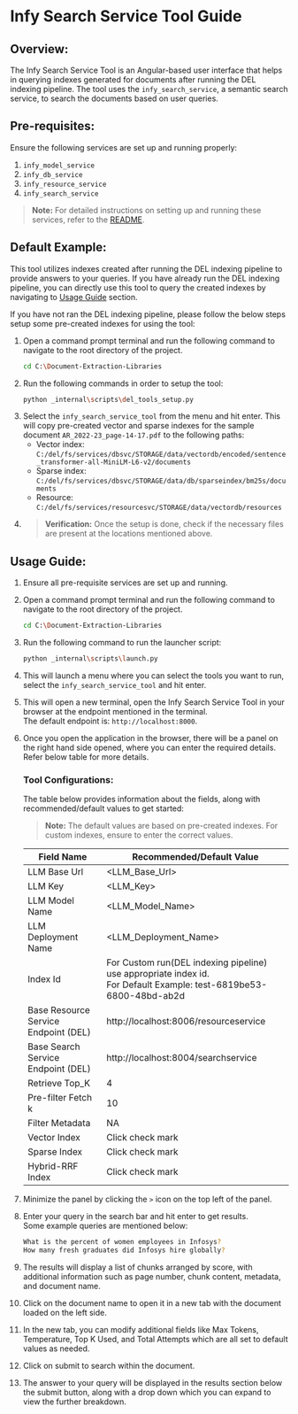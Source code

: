 # Infy Search Service Tool Guide

## Overview:
The Infy Search Service Tool is an Angular-based user interface that helps in querying indexes generated for documents after running the DEL indexing pipeline. The tool uses the `infy_search_service`, a semantic search service, to search the documents based on user queries.

## Pre-requisites:
Ensure the following services are set up and running properly:
1. `infy_model_service`
2. `infy_db_service`
3. `infy_resource_service`
4. `infy_search_service`

>**Note:** For detailed instructions on setting up and running these services, refer to the [README](../../docs/README.md).

## Default Example:
This tool utilizes indexes created after running the DEL indexing pipeline to provide answers to your queries. If you have already run the DEL indexing pipeline, you can directly use this tool to query the created indexes by navigating to [Usage Guide](#usage-guide) section.

If you have not ran the DEL indexing pipeline, please follow the below steps setup some pre-created indexes for using the tool:
1. Open a command prompt terminal and run the following command to navigate to the root directory of the project.   
    ```bash
    cd C:\Document-Extraction-Libraries
    ```
2. Run the following commands in order to setup the tool:
    ```bash
    python _internal\scripts\del_tools_setup.py
    ```
3. Select the `infy_search_service_tool` from the menu and hit enter. This will copy pre-created vector and sparse indexes for the sample document `AR_2022-23_page-14-17.pdf` to the following paths:
    - Vector index: `C:/del/fs/services/dbsvc/STORAGE/data/vectordb/encoded/sentence_transformer-all-MiniLM-L6-v2/documents`
    - Sparse index: `C:/del/fs/services/dbsvc/STORAGE/data/db/sparseindex/bm25s/documents`
    - Resource: `C:/del/fs/services/resourcesvc/STORAGE/data/vectordb/resources`
4. > **Verification:** Once the setup is done, check if the necessary files are present at the locations mentioned above.

## Usage Guide:
1. Ensure all pre-requisite services are set up and running.
2. Open a command prompt terminal and run the following command to navigate to the root directory of the project.   
    ```bash
    cd C:\Document-Extraction-Libraries
    ```
3. Run the following command to run the launcher script:
    ```bash
    python _internal\scripts\launch.py
    ```
4. This will launch a menu where you can select the tools you want to run, select the `infy_search_service_tool` and hit enter.
5. This will open a new terminal, open the Infy Search Service Tool in your browser at the endpoint mentioned in the terminal.<br>The default endpoint is: `http://localhost:8000`.
6. Once you open the application in the browser, there will be a panel on the right hand side opened, where you can enter the required details. Refer below table for more details.
    ### Tool Configurations:
    The table below provides information about the fields, along with recommended/default values to get started:
    >**Note:** The default values are based on pre-created indexes. For custom indexes, ensure to enter the correct values.

    | Field Name                           | Recommended/Default Value              |
    |--------------------------------------|----------------------------------------|
    | LLM Base Url                         | <LLM_Base_Url>                         |
    | LLM Key                              | <LLM_Key>                              |
    | LLM Model Name                       | <LLM_Model_Name>                       |
    | LLM Deployment Name                  | <LLM_Deployment_Name>                  |
    | Index Id                             | For Custom run(DEL indexing pipeline) use appropriate index id.<br>For Default Example: test-6819be53-6800-48bd-ab2d           |
    | Base Resource Service Endpoint (DEL) | http://localhost:8006/resourceservice  |
    | Base Search Service Endpoint (DEL)   | http://localhost:8004/searchservice    |
    | Retrieve Top_K                       | 4                                      |
    | Pre-filter Fetch k                   | 10                                     |
    | Filter Metadata                      | NA                                     |
    | Vector Index                         | Click check mark                       |
    | Sparse Index                         | Click check mark                       |
    | Hybrid-RRF Index                     | Click check mark                       |

7. Minimize the panel by clicking the `>` icon on the top left of the panel.
8. Enter your query in the search bar and hit enter to get results.<br>Some example queries are mentioned below:
    ```bash
    What is the percent of women employees in Infosys?
    How many fresh graduates did Infosys hire globally?
    ```
9. The results will display a list of chunks arranged by score, with additional information such as page number, chunk content, metadata, and document name.
10. Click on the document name to open it in a new tab with the document loaded on the left side.
11. In the new tab, you can modify additional fields like Max Tokens, Temperature, Top K Used, and Total Attempts which are all set to default values as needed.
12. Click on submit to search within the document.
13. The answer to your query will be displayed in the results section below the submit button, along with a drop down which you can expand to view the further breakdown.